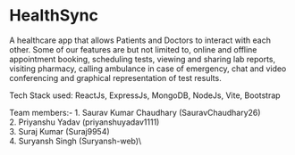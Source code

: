 # HealthSync
A healthcare app that allows Patients and Doctors to interact with each other. Some of our features are but not limited to, online and offline appointment booking, scheduling tests, viewing and sharing lab reports, visiting pharmacy, calling ambulance in case of emergency, chat and video conferencing and graphical representation of test results.

Tech Stack used: ReactJs, ExpressJs, MongoDB, NodeJs, Vite, Bootstrap

Team members:- 1. Saurav Kumar Chaudhary (SauravChaudhary26)\
               2. Priyanshu Yadav (priyanshuyadav1111)\
               3. Suraj Kumar (Suraj9954)\
               4. Suryansh Singh (Suryansh-web)\
